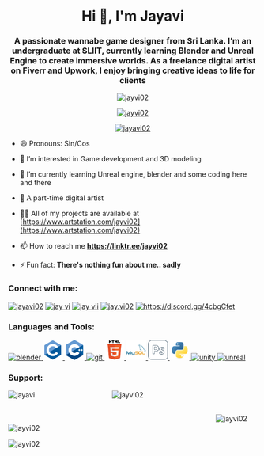 <h1 align="center">Hi 👋, I'm Jayavi</h1>
<h3 align="center">A passionate wannabe game designer from Sri Lanka. I’m an undergraduate at SLIIT, currently learning Blender and Unreal Engine to create immersive worlds. As a freelance digital artist on Fiverr and Upwork, I enjoy bringing creative ideas to life for clients</h3>

<p align="center"> <img src="https://komarev.com/ghpvc/?username=jayvi02&label=Profile%20views&color=0e75b6&style=flat" alt="jayvi02" /> </p>

<p align="center"> <a href="https://github.com/ryo-ma/github-profile-trophy"><img src="https://github-profile-trophy.vercel.app/?username=jayvi02" alt="jayvi02" /></a> </p>

<p align="center"> <a href="https://twitter.com/jayavi02" target="blank"><img src="https://img.shields.io/twitter/follow/jayavi02?logo=twitter&style=for-the-badge" alt="jayavi02" /></a> </p>

- 😄 Pronouns: Sin/Cos

- 👀 I’m interested in Game development and 3D modeling

- 🌱 I’m currently learning Unreal engine, blender and some coding here and there

- 🎨 A part-time digital artist

- 👨‍💻 All of my projects are available at [https://www.artstation.com/jayvi02](https://www.artstation.com/jayvi02)

- 📫 How to reach me **https://linktr.ee/jayvi02**

- ⚡ Fun fact: **There's nothing fun about me.. sadly**

<h3 align="left">Connect with me:</h3>
<p align="left">
<a href="https://twitter.com/jayavi02" target="blank"><img align="center" src="https://raw.githubusercontent.com/rahuldkjain/github-profile-readme-generator/master/src/images/icons/Social/twitter.svg" alt="jayavi02" height="30" width="40" /></a>
<a href="https://linkedin.com/in/jay vi" target="blank"><img align="center" src="https://raw.githubusercontent.com/rahuldkjain/github-profile-readme-generator/master/src/images/icons/Social/linked-in-alt.svg" alt="jay vi" height="30" width="40" /></a>
<a href="https://fb.com/jay vii" target="blank"><img align="center" src="https://raw.githubusercontent.com/rahuldkjain/github-profile-readme-generator/master/src/images/icons/Social/facebook.svg" alt="jay vii" height="30" width="40" /></a>
<a href="https://instagram.com/jay.vi02" target="blank"><img align="center" src="https://raw.githubusercontent.com/rahuldkjain/github-profile-readme-generator/master/src/images/icons/Social/instagram.svg" alt="jay.vi02" height="30" width="40" /></a>
<a href="https://discord.gg/https://discord.gg/4cbgCfet" target="blank"><img align="center" src="https://raw.githubusercontent.com/rahuldkjain/github-profile-readme-generator/master/src/images/icons/Social/discord.svg" alt="https://discord.gg/4cbgCfet" height="30" width="40" /></a>
</p>

<h3 align="left">Languages and Tools:</h3>
<p align="left"> <a href="https://www.blender.org/" target="_blank" rel="noreferrer"> <img src="https://download.blender.org/branding/community/blender_community_badge_white.svg" alt="blender" width="40" height="40"/> </a> <a href="https://www.cprogramming.com/" target="_blank" rel="noreferrer"> <img src="https://raw.githubusercontent.com/devicons/devicon/master/icons/c/c-original.svg" alt="c" width="40" height="40"/> </a> <a href="https://www.w3schools.com/cpp/" target="_blank" rel="noreferrer"> <img src="https://raw.githubusercontent.com/devicons/devicon/master/icons/cplusplus/cplusplus-original.svg" alt="cplusplus" width="40" height="40"/> </a> <a href="https://git-scm.com/" target="_blank" rel="noreferrer"> <img src="https://www.vectorlogo.zone/logos/git-scm/git-scm-icon.svg" alt="git" width="40" height="40"/> </a> <a href="https://www.w3.org/html/" target="_blank" rel="noreferrer"> <img src="https://raw.githubusercontent.com/devicons/devicon/master/icons/html5/html5-original-wordmark.svg" alt="html5" width="40" height="40"/> </a> <a href="https://www.mysql.com/" target="_blank" rel="noreferrer"> <img src="https://raw.githubusercontent.com/devicons/devicon/master/icons/mysql/mysql-original-wordmark.svg" alt="mysql" width="40" height="40"/> </a> <a href="https://www.photoshop.com/en" target="_blank" rel="noreferrer"> <img src="https://raw.githubusercontent.com/devicons/devicon/master/icons/photoshop/photoshop-line.svg" alt="photoshop" width="40" height="40"/> </a> <a href="https://www.python.org" target="_blank" rel="noreferrer"> <img src="https://raw.githubusercontent.com/devicons/devicon/master/icons/python/python-original.svg" alt="python" width="40" height="40"/> </a> <a href="https://unity.com/" target="_blank" rel="noreferrer"> <img src="https://www.vectorlogo.zone/logos/unity3d/unity3d-icon.svg" alt="unity" width="40" height="40"/> </a> <a href="https://unrealengine.com/" target="_blank" rel="noreferrer"> <img src="https://raw.githubusercontent.com/kenangundogan/fontisto/036b7eca71aab1bef8e6a0518f7329f13ed62f6b/icons/svg/brand/unreal-engine.svg" alt="unreal" width="40" height="40"/> </a> </p>

<h3 align="left">Support:</h3>
<p><a href="https://www.buymeacoffee.com/jayavi"> <img align="left" src="https://cdn.buymeacoffee.com/buttons/v2/default-yellow.png" height="50" width="210" alt="jayavi" /></a><a href="https://ko-fi.com/jayvi02"> <img align="left" src="https://cdn.ko-fi.com/cdn/kofi3.png?v=3" height="50" width="210" alt="jayvi02" /></a></p><br><br>

<p><img align="left" src="https://github-readme-stats.vercel.app/api/top-langs?username=jayvi02&show_icons=true&locale=en&layout=compact" alt="jayvi02" /></p>

<p>&nbsp;<img align="center" src="https://github-readme-stats.vercel.app/api?username=jayvi02&show_icons=true&locale=en" alt="jayvi02" /></p>

<p><img align="center" src="https://github-readme-streak-stats.herokuapp.com/?user=jayvi02&" alt="jayvi02" /></p>

